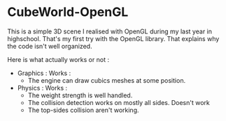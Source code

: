 CubeWorld-OpenGL
================

This is a simple 3D scene I realised with OpenGL during my last year in highschool. That's my first try with the OpenGL library. That explains why the code isn't well organized.

Here is what actually works or not :
- Graphics :
  Works :
    - The engine can draw cubics meshes at some position.
- Physics :
  Works :
    - The weight strength is well handled.
    - The collision detection works on mostly all sides.
  Doesn't work 
    - The top-sides collision aren't working.

